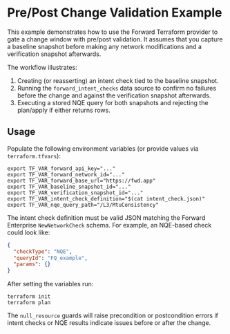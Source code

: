 # Pre/Post Change Validation Example

This example demonstrates how to use the Forward Terraform provider to gate a
change window with pre/post validation. It assumes that you capture a baseline
snapshot before making any network modifications and a verification snapshot
afterwards.

The workflow illustrates:

1. Creating (or reasserting) an intent check tied to the baseline snapshot.
2. Running the `forward_intent_checks` data source to confirm no failures before
   the change and against the verification snapshot afterwards.
3. Executing a stored NQE query for both snapshots and rejecting the plan/apply
   if either returns rows.

## Usage

Populate the following environment variables (or provide values via
`terraform.tfvars`):

```shell
export TF_VAR_forward_api_key="..."
export TF_VAR_forward_network_id="..."
export TF_VAR_forward_base_url="https://fwd.app"
export TF_VAR_baseline_snapshot_id="..."
export TF_VAR_verification_snapshot_id="..."
export TF_VAR_intent_check_definition="$(cat intent_check.json)"
export TF_VAR_nqe_query_path="/L3/MtuConsistency"
```

The intent check definition must be valid JSON matching the Forward Enterprise
`NewNetworkCheck` schema. For example, an NQE-based check could look like:

```json
{
  "checkType": "NQE",
  "queryId": "FQ_example",
  "params": {}
}
```

After setting the variables run:

```shell
terraform init
terraform plan
```

The `null_resource` guards will raise precondition or postcondition errors if
intent checks or NQE results indicate issues before or after the change.
